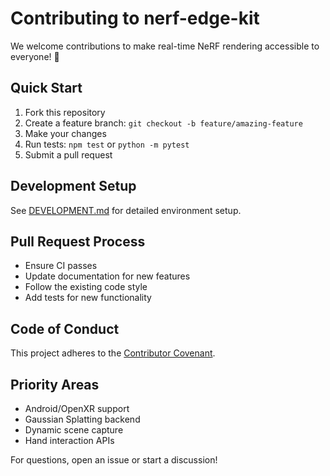 # Contributing to nerf-edge-kit

We welcome contributions to make real-time NeRF rendering accessible to everyone! 🥽

## Quick Start

1. Fork this repository
2. Create a feature branch: `git checkout -b feature/amazing-feature`
3. Make your changes
4. Run tests: `npm test` or `python -m pytest`
5. Submit a pull request

## Development Setup

See [DEVELOPMENT.md](docs/DEVELOPMENT.md) for detailed environment setup.

## Pull Request Process

- Ensure CI passes
- Update documentation for new features
- Follow the existing code style
- Add tests for new functionality

## Code of Conduct

This project adheres to the [Contributor Covenant](CODE_OF_CONDUCT.md).

## Priority Areas

- Android/OpenXR support
- Gaussian Splatting backend
- Dynamic scene capture
- Hand interaction APIs

For questions, open an issue or start a discussion!